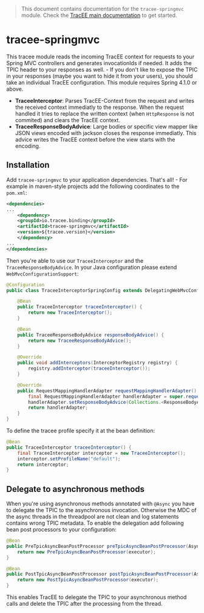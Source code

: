 > This document contains documentation for the `tracee-springmvc` module. Check the [TracEE main documentation](/README.md) to get started.

# tracee-springmvc

This tracee module reads the incoming TracEE context for requests to your Spring MVC controllers and generates invocationIds if needed. It adds the TPIC header to your responses as well. - If you don't like to expose the TPIC in your responses (maybe you want to hide it from your users), you should take an individual TracEE configuration.
This module requires Spring 4.1.0 or above.

 * __TraceeInterceptor__: Parses TracEE-Context from the request and writes the received context immediatly to the response. When the request handled it tries to replace the written context (when `HttpResponse` is not commited) and clears the TracEE context.
 * __TraceeResponseBodyAdvice__: Large bodies or specific view mapper like JSON views encoded with jackson closes the response immediatly. This advice writes the TracEE context before the view starts with the encoding. 

## Installation

Add `tracee-springmvc` to your application dependencies. That's all! - For example in maven-style projects add the following coordinates to the `pom.xml`:

```xml
<dependencies>
...
    <dependency>
	<groupId>io.tracee.binding</groupId>
	<artifactId>tracee-springmvc</artifactId>
    <version>${tracee.version}</version>
    </dependency>
...
</dependencies>
```

Then you're able to use our `TraceeInterceptor` and the `TraceeResponseBodyAdvice`. In your Java configuration please extend `WebMvcConfigurationSupport`:

```java
@Configuration
public class TraceeInterceptorSpringConfig extends DelegatingWebMvcConfiguration {

	@Bean
	public TraceeInterceptor traceeInterceptor() {
		return new TraceeInterceptor();
	}

	@Bean
	public TraceeResponseBodyAdvice responseBodyAdvice() {
		return new TraceeResponseBodyAdvice();
	}

	@Override
	public void addInterceptors(InterceptorRegistry registry) {
		registry.addInterceptor(traceeInterceptor());
	}

    @Override
	public RequestMappingHandlerAdapter requestMappingHandlerAdapter() {
		final RequestMappingHandlerAdapter handlerAdapter = super.requestMappingHandlerAdapter();
		handlerAdapter.setResponseBodyAdvice(Collections.<ResponseBodyAdvice<?>>singletonList(responseBodyAdvice()));
		return handlerAdapter;
	}
}
```

To define the tracee profile specify it at the bean definition:
```java
@Bean
public TraceeInterceptor traceeInterceptor() {
	final TraceeInterceptor interceptor = new TraceeInterceptor();
	interceptor.setProfileName("default");
	return interceptor;
}
```

## Delegate to asynchronous methods

When you're using asynchronous methods annotated with `@Async` you have to delegate the TPIC to the asynchronous invocation. Otherwise
the MDC of the async threads in the threadpool are not clean and log statements contains wrong TPIC metadata.
To enable the delegation add following bean post processors to your configuration:

```java
@Bean
public PreTpicAsyncBeanPostProcessor preTpicAsyncBeanPostProcessor(AsyncTaskExecutor executor) {
	return new PreTpicAsyncBeanPostProcessor(executor);
}

@Bean
public PostTpicAsyncBeanPostProcessor postTpicAsyncBeanPostProcessor(AsyncTaskExecutor executor) {
	return new PostTpicAsyncBeanPostProcessor(executor);
}
```

This enables TracEE to delegate the TPIC to your asynchronous method calls and delete the TPIC after the processing from the thread.
